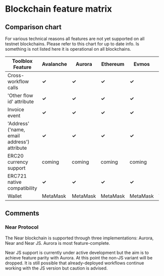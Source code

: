 ---
---

# Blockchain feature matrix

## Comparison chart

For various technical reasons all features are not yet supported on all testnet blockchains. Please refer to this chart for up to date info. Is something is not listed here it is operational on all blockchains. 


| Toolblox Feature         | Avalanche  | Aurora     | Ethereum   | Evmos      | Near       | Near JS | Polygon    |
|--------------------------|------------|------------|------------|------------|------------|-----------|------------|
| Cross-workflow calls     |**&#10003;**|**&#10003;**|**&#10003;**|**&#10003;**|**&#10005;**|  coming     |**&#10003;**|
| 'Other flow id' attribute      |**&#10003;**|**&#10003;**|**&#10003;**|**&#10003;**|**&#10005;**|  coming     |**&#10003;**|
| Invoice event            |**&#10003;**|**&#10003;**|**&#10003;**|**&#10003;**|**&#10003;**|  coming     |**&#10003;**|
| 'Address' ('name, email address') attribute |**&#10003;**|**&#10003;**|**&#10003;**|**&#10003;**|**&#10005;**|  coming     |**&#10003;**|
| ERC20 currency support   | coming     | coming     | coming     | coming     |**&#10005;**| coming    | EUR (Jarvis)|
| ERC721 native compatibility|**&#10003;**|**&#10003;**|**&#10003;**|**&#10003;**|**&#10005;**| coming   |**&#10003;**|
| Wallet                   |MetaMask    |MetaMask    |MetaMask    |MetaMask    |Web         | TBD       |MetaMask    

## Comments

### Near Protocol

The Near blockchain is supported through three implementations: Aurora, Near and Near JS. Aurora is most feature-complete.

Near JS support is currently under active development but the aim is to achieve feature parity with Aurora. At this point the non-JS variant will be dropped. It is still possible that already-deployed workflows continue working with the JS version but caution is advised.

